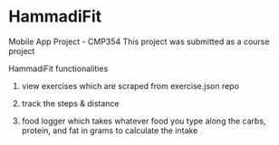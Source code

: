 # HammadiFit
Mobile App Project - CMP354
This project was submitted as a course project

HammadiFit functionalities

1) view exercises which are scraped from exercise.json repo

2) track the steps & distance

3) food logger which takes whatever food you type along the carbs, protein, and fat in grams to calculate the intake
